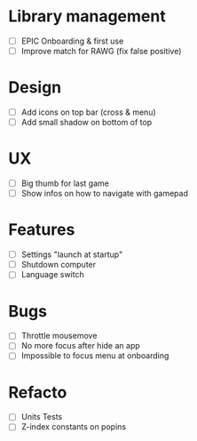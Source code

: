 

# Library management
- [ ] EPIC Onboarding & first use
- [ ] Improve match for RAWG (fix false positive)

# Design
- [ ] Add icons on top bar (cross & menu)
- [ ] Add small shadow on bottom of top

# UX
- [ ] Big thumb for last game
- [ ] Show infos on how to navigate with gamepad

# Features
- [ ] Settings "launch at startup"
- [ ] Shutdown computer
- [ ] Language switch

# Bugs
- [ ] Throttle mousemove
- [ ] No more focus after hide an app
- [ ] Impossible to focus menu at onboarding

# Refacto
- [ ] Units Tests
- [ ] Z-index constants on popins